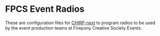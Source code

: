 # FPCS Event Radios

These are configuration files for [CHIRP-next](https://chirpmyradio.com/projects/chirp/wiki/Download) to program radios to be used by the event production teams at Firepony Creative Society Events.
